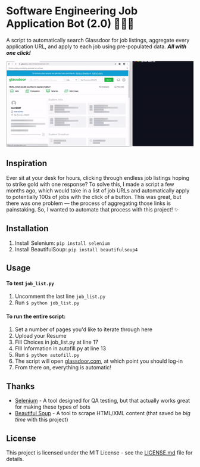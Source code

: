 # Software Engineering Job Application Bot (2.0) 👩🏾‍💻

A script to automatically search Glassdoor for job listings, aggregate every application URL, and apply to each job using pre-populated data. ***All with one click!***

![app demo](demo.gif)

## Inspiration
Ever sit at your desk for hours, clicking through endless job listings hoping to strike gold with one response? To solve this, I made a script a few months ago, which would take in a list of job URLs and automatically apply to potentially 100s of jobs with the click of a button. This was great, but there was one problem — the process of aggregating those links is painstaking. So, I wanted to automate that process with this project! ✨

## Installation
1. Install Selenium: `pip install selenium`
2. Install BeautifulSoup: `pip install beautifulsoup4`

## Usage
#### To test `job_list.py`
1. Uncomment the last line `job_list.py`
2. Run `$ python job_list.py`

#### To run the entire script:
1. Set a number of pages you'd like to iterate through here
2. Upload your Resume 
3. Fill Choices in job_list.py at line 17
4. FIll Information in autofill.py at line 13
5. Run `$ python autofill.py`
6. The script will open [glassdoor.com](https://www.glassdoor.com/index.htm), at which point you should log-in
7. From there on, everything is automatic!


## Thanks

* [Selenium](https://selenium-python.readthedocs.io/) - A tool designed for QA testing, but that actually works great for making these types of bots
* [Beautiful Soup](https://www.crummy.com/software/BeautifulSoup/doc) - A tool to scrape HTML/XML content (that saved be *big time* with this project)

## License

This project is licensed under the MIT License - see the [LICENSE.md](https://github.com/harshibar/5-python-projects/blob/master/LICENSE) file for details.
